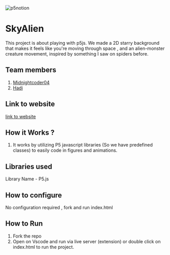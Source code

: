 

![p5notion](https://github.com/user-attachments/assets/51c7453c-b15a-4452-91fa-f42c1c9bf975)



# SkyAlien
This project is about playing with p5js. We made a 2D starry background that makes it feels like you're moving through space , and an alien-monster creature movement, inspired by something I saw on spiders before.
## Team members
1. [Midnightcoder04](https://github.com/midnightcoder04)
2. [Hadi](https://github.com/hadi-styles)
## Link to website
[link to website](https://shn-3-p5js.vercel.app/)
## How it Works ?
1. It works by utilizing P5 javascript libraries (So we have predefined classes) to easily code in figures and animations. 
## Libraries used
Library Name - P5.js
## How to configure
No configuration required , fork and run index.html
## How to Run
1. Fork the repo
2. Open on Vscode and run via live server (extension) or double click on index.html to run the project.
